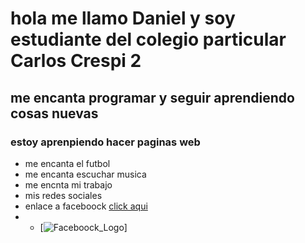 # hola me llamo Daniel y soy estudiante del colegio particular  Carlos Crespi 2
## me encanta programar y seguir aprendiendo cosas nuevas
### estoy aprenpiendo  hacer paginas web
* me encanta el futbol
* me encanta escuchar musica
* me encnta mi trabajo 
* mis redes sociales
* enlace a faceboock [click aqui ](https://www.facebook.com/daniel.coyago.167/?locale=es_LA)
* * [![Faceboock_Logo](IMAGEN/Faceboock_Logo_2023.png)]



